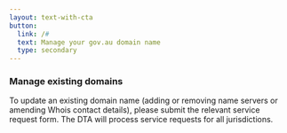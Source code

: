 ```yaml
---
layout: text-with-cta
button:
  link: /#
  text: Manage your gov.au domain name
  type: secondary
---
```


### Manage existing domains

To update an existing domain name (adding or removing name servers or amending Whois contact details), please submit the relevant service request form. The DTA will process service requests for all jurisdictions.
